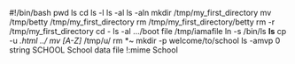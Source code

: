 #!/bin/bash
pwd ls cd ls -l ls -al ls -aln mkdir /tmp/my_first_directory mv /tmp/betty /tmp/my_first_directory rm /tmp/my_first_directory/betty rm -r /tmp/my_first_directory cd - ls -al .../boot file /tmp/iamafile ln -s /bin/ls __ls__ cp -u *.html ../ mv [A-Z]* /tmp/u/ rm *~ mkdir -p welcome/to/school ls -amvp 0 string SCHOOL School data file !:mime School


